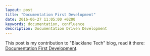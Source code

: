 ```yaml
---
layout: post
title: "Documentation First Development"
date: 2016-06-27 11:05:00 +0200
keywords: documentation, confluence
description: Documentation Driven Development
---
```


This post is my contribution to "Blacklane Tech" blog, read it there: [Documentation First Development](http://tech.blacklane.com/2016/06/26/documentation).



